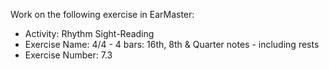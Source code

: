Work on the following exercise in EarMaster:
- Activity: Rhythm Sight-Reading
- Exercise Name: 4/4 - 4 bars: 16th, 8th & Quarter notes - including rests
- Exercise Number: 7.3
